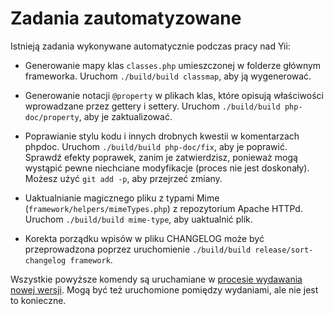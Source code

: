 Zadania zautomatyzowane
=======================

Istnieją zadania wykonywane automatycznie podczas pracy nad Yii:

- Generowanie mapy klas `classes.php` umieszczonej w folderze głównym frameworka.
  Uruchom `./build/build classmap`, aby ją wygenerować.

- Generowanie notacji `@property` w plikach klas, które opisują właściwości wprowadzane przez gettery i settery.
  Uruchom `./build/build php-doc/property`, aby je zaktualizować.

- Poprawianie stylu kodu i innych drobnych kwestii w komentarzach phpdoc.
  Uruchom `./build/build php-doc/fix`, aby je poprawić.
  Sprawdź efekty poprawek, zanim je zatwierdzisz, ponieważ mogą wystąpić pewne niechciane modyfikacje (proces nie jest doskonały).
  Możesz użyć `git add -p`, aby przejrzeć zmiany.

- Uaktualnianie magicznego pliku z typami Mime (`framework/helpers/mimeTypes.php`) z repozytorium Apache HTTPd.
  Uruchom `./build/build mime-type`, aby uaktualnić plik.
  
- Korekta porządku wpisów w pliku CHANGELOG może być przeprowadzona poprzez uruchomienie `./build/build release/sort-changelog framework`.

Wszystkie powyższe komendy są uruchamiane w [procesie wydawania nowej wersji](release.md). 
Mogą być też uruchomione pomiędzy wydaniami, ale nie jest to konieczne.
